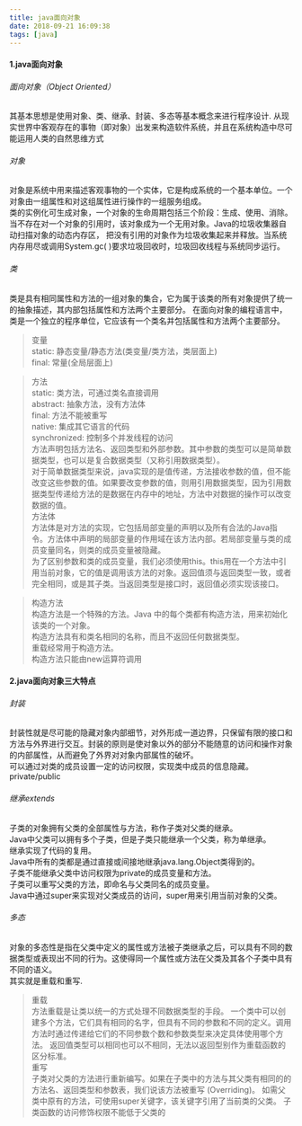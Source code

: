 ```yaml
---
title: java面向对象
date: 2018-09-21 16:09:38
tags: [java]
---
```


#### 1.java面向对象
###### 面向对象（Object Oriented）<br>
其基本思想是使用对象、类、继承、封装、多态等基本概念来进行程序设计.
从现实世界中客观存在的事物（即对象）出发来构造软件系统，并且在系统构造中尽可能运用人类的自然思维方式

###### 对象<br>
对象是系统中用来描述客观事物的一个实体，它是构成系统的一个基本单位。一个对象由一组属性和对这组属性进行操作的一组服务组成。<br>
类的实例化可生成对象，一个对象的生命周期包括三个阶段：生成、使用、消除。
当不存在对一个对象的引用时，该对象成为一个无用对象。Java的垃圾收集器自动扫描对象的动态内存区，
把没有引用的对象作为垃圾收集起来并释放。当系统内存用尽或调用System.gc( )要求垃圾回收时，垃圾回收线程与系统同步运行。

###### 类<br>
类是具有相同属性和方法的一组对象的集合，它为属于该类的所有对象提供了统一的抽象描述，其内部包括属性和方法两个主要部分。
在面向对象的编程语言中，类是一个独立的程序单位，它应该有一个类名并包括属性和方法两个主要部分。<br>

>变量<br>
static: 静态变量/静态方法(类变量/类方法，类层面上)<br>
final: 常量(全局层面上)

> 方法<br>
static: 类方法，可通过类名直接调用<br>
abstract: 抽象方法，没有方法体<br>
final: 方法不能被重写<br>
native: 集成其它语言的代码<br>
synchronized: 控制多个并发线程的访问<br>
方法声明包括方法名、返回类型和外部参数。其中参数的类型可以是简单数据类型，也可以是复合数据类型（又称引用数据类型）。<br>
对于简单数据类型来说，java实现的是值传递，方法接收参数的值，但不能改变这些参数的值。如果要改变参数的值，则用引用数据类型，因为引用数据类型传递给方法的是数据在内存中的地址，方法中对数据的操作可以改变数据的值。<br>
	方法体<br>
	方法体是对方法的实现，它包括局部变量的声明以及所有合法的Java指令。方法体中声明的局部变量的作用域在该方法内部。若局部变量与类的成员变量同名，则类的成员变量被隐藏。<br>
	为了区别参数和类的成员变量，我们必须使用this。this用在一个方法中引用当前对象，它的值是调用该方法的对象。返回值须与返回类型一致，或者完全相同，或是其子类。当返回类型是接口时，返回值必须实现该接口。<br>

> 构造方法<br>
构造方法是一个特殊的方法。Java 中的每个类都有构造方法，用来初始化该类的一个对象。<br>
构造方法具有和类名相同的名称，而且不返回任何数据类型。<br>
重载经常用于构造方法。<br>
构造方法只能由new运算符调用<br>
<!-- more -->

#### 2.java面向对象三大特点
###### 封装<br>
封装性就是尽可能的隐藏对象内部细节，对外形成一道边界，只保留有限的接口和方法与外界进行交互。封装的原则是使对象以外的部分不能随意的访问和操作对象的内部属性，从而避免了外界对对象内部属性的破坏。<br>
可以通过对类的成员设置一定的访问权限，实现类中成员的信息隐藏。private/public<br>

###### 继承extends
子类的对象拥有父类的全部属性与方法，称作子类对父类的继承。<br>
Java中父类可以拥有多个子类，但是子类只能继承一个父类，称为单继承。<br>
继承实现了代码的复用。<br>
Java中所有的类都是通过直接或间接地继承java.lang.Object类得到的。<br>
子类不能继承父类中访问权限为private的成员变量和方法。<br>
子类可以重写父类的方法，即命名与父类同名的成员变量。<br>
Java中通过super来实现对父类成员的访问，super用来引用当前对象的父类。

###### 多态
对象的多态性是指在父类中定义的属性或方法被子类继承之后，可以具有不同的数据类型或表现出不同的行为。这使得同一个属性或方法在父类及其各个子类中具有不同的语义。<br>
其实就是重载和重写.<br>

  >重载<br>
	方法重载是让类以统一的方式处理不同数据类型的手段。
	一个类中可以创建多个方法，它们具有相同的名字，但具有不同的参数和不同的定义。调用方法时通过传递给它们的不同参数个数和参数类型来决定具体使用哪个方法。
	返回值类型可以相同也可以不相同，无法以返回型别作为重载函数的区分标准。<br>
  重写<br>
	子类对父类的方法进行重新编写。如果在子类中的方法与其父类有相同的的方法名、返回类型和参数表，我们说该方法被重写 (Overriding)。
	如需父类中原有的方法，可使用super关键字，该关键字引用了当前类的父类。
	子类函数的访问修饰权限不能低于父类的
